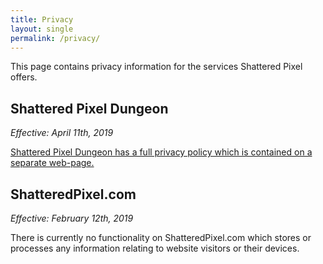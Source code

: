 ```yaml
---
title: Privacy
layout: single
permalink: /privacy/
---
```


This page contains privacy information for the services Shattered Pixel offers.

## Shattered Pixel Dungeon
*Effective: April 11th, 2019*

[Shattered Pixel Dungeon has a full privacy policy which is contained on a separate web-page.](/privacy/shatteredpd.html)

## ShatteredPixel.com
*Effective: February 12th, 2019*

There is currently no functionality on ShatteredPixel.com which stores or processes any information relating to website visitors or their devices.
